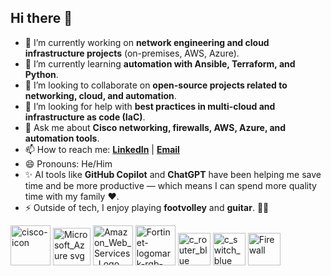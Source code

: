 ## Hi there 👋

- 🔭 I’m currently working on **network engineering and cloud infrastructure projects** (on-premises, AWS, Azure).  
- 🌱 I’m currently learning **automation with Ansible, Terraform, and Python**.  
- 👯 I’m looking to collaborate on **open-source projects related to networking, cloud, and automation**.  
- 🤔 I’m looking for help with **best practices in multi-cloud and infrastructure as code (IaC)**.  
- 💬 Ask me about **Cisco networking, firewalls, AWS, Azure, and automation tools**.  
- 📫 How to reach me: **[LinkedIn](https://www.linkedin.com/in/eder-silva-b5141015//)** | **[Email](mailto:eder_jsos@hotmail.com)**  
- 😄 Pronouns: He/Him  
- ✨ AI tools like **GitHub Copilot** and **ChatGPT** have been helping me save time and be more productive — which means I can spend more quality time with my family ❤️.  
- ⚡ Outside of tech, I enjoy playing **footvolley** and **guitar**. 🎸🏐  

<img width="64" height="64" alt="cisco-icon" src="https://github.com/user-attachments/assets/5ce25057-aafa-4eaf-9d1b-df5a1dffb7f4" />

<img width="60" height="60" alt="Microsoft_Azure svg" src="https://github.com/user-attachments/assets/807bf288-3268-4f0f-b300-12865e702d6f" />

<img width="64" height="64" alt="Amazon_Web_Services_Logo svg" src="https://github.com/user-attachments/assets/bd1a672c-324f-45ae-8e6c-09a29409c450" />

<img width="64" height="64" alt="Fortinet-logomark-rgb-red (2)" src="https://github.com/user-attachments/assets/9b0ce870-a83d-43c0-a520-7211a133d9f7" />

<img width="52" height="52" alt="c_router_blue" src="https://github.com/user-attachments/assets/a93897b0-6dc9-4339-b1b3-c3f26836b72c" />

<img width="52" height="52" alt="c_switch_blue" src="https://github.com/user-attachments/assets/5f23f35c-65fe-4eae-95da-1d43c524e77e" />

<img width="52" height="52" alt="Firewall" src="https://github.com/user-attachments/assets/a592d526-267f-4814-8a97-b6c29609325e" />


<!--
**ederjsilva85/ederjsilva85** is a ✨ _special_ ✨ repository because its `README.md` (this file) appears on your GitHub profile.

Here are some ideas to get you started:

- 🔭 I’m currently working on ...
- 🌱 I’m currently learning ...
- 👯 I’m looking to collaborate on ...
- 🤔 I’m looking for help with ...
- 💬 Ask me about ...
- 📫 How to reach me: ...
- 😄 Pronouns: ...
- ⚡ Fun fact: ...
-->
